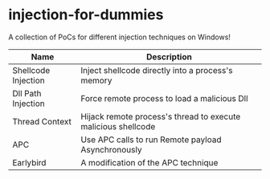 # injection-for-dummies
A collection of PoCs for different injection techniques on Windows! 

| Name | Description |
|---|--|
|Shellcode Injection | Inject shellcode directly into a process's memory |
| Dll Path Injection | Force remote process to load a malicious Dll |
| Thread Context | Hijack remote process's thread to execute malicious shellcode |
| APC | Use APC calls to run Remote payload Asynchronously |
| Earlybird | A modification of the APC technique | 

